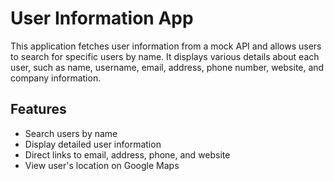 # User Information App

This application fetches user information from a mock API and allows users to search for specific users by name. It displays various details about each user, such as name, username, email, address, phone number, website, and company information.

## Features

- Search users by name
- Display detailed user information
- Direct links to email, address, phone, and website
- View user's location on Google Maps